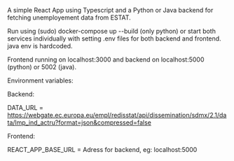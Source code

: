A simple React App using Typescript and a Python or Java backend for fetching unemployement data from ESTAT.

Run using (sudo) docker-compose up --build (only python) or start both services individually with setting .env files for both backend and frontend. java env is hardcoded.

Frontend running on localhost:3000 and backend on localhost:5000 (python) or 5002 (java).

Environment variables:

Backend:

DATA_URL = https://webgate.ec.europa.eu/empl/redisstat/api/dissemination/sdmx/2.1/data/lmp_ind_actru?format=json&compressed=false

Frontend:

REACT_APP_BASE_URL = Adress for backend, eg: localhost:5000
